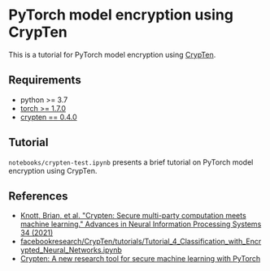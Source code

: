 # PyTorch model encryption using CrypTen

This is a tutorial for PyTorch model encryption using [CrypTen](https://github.com/facebookresearch/CrypTen).

## Requirements

* python >= 3.7
* [torch >= 1.7.0](https://pytorch.org/get-started/locally/)
* [crypten == 0.4.0](https://pypi.org/project/crypten/)

## Tutorial

`notebooks/crypten-test.ipynb` presents a brief tutorial on PyTorch model encryption using CrypTen.

## References

* [Knott, Brian, et al. "Crypten: Secure multi-party computation meets machine learning." Advances in Neural Information Processing Systems 34 (2021)](https://proceedings.neurips.cc/paper/2021/file/2754518221cfbc8d25c13a06a4cb8421-Paper.pdf)
* [facebookresearch/CrypTen/tutorials/Tutorial_4_Classification_with_Encrypted_Neural_Networks.ipynb](https://github.com/facebookresearch/CrypTen/blob/main/tutorials/Tutorial_4_Classification_with_Encrypted_Neural_Networks.ipynb)
* [Crypten: A new research tool for secure machine learning with PyTorch](https://ai.facebook.com/blog/crypten-a-new-research-tool-for-secure-machine-learning-with-pytorch/)
